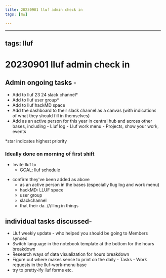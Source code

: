 ```yaml
---
title: 20230901 lluf admin check in
tags: [mw]

---
```


---
tags: lluf
---

# 20230901 lluf admin check in

## Admin ongoing tasks - 
-    Add to lluf 23 24 slack channel*
-    Add to lluf user group*
-    Add to lluf hackMD space
-    Add the dashboard to their slack channel as a canvas (with indications of what they should fill in themselves)
-    Add as an active person for this year in central hub and across other bases, including
    -    Lluf log
    -    Lluf work menu
    -    Projects, show your work, events 

*star indicates highest priority

### Ideally done on morning of first shift

* Invite lluf to 
    * GCAL: lluf schedule
- confirm they've been added as above 
    - as an active person in the bases (especially llug log and work menu)
    - hackMD: LLUF space
    - user group
    - slackchannel
    - that their da..///lling in things

## individual tasks discussed-
-    Lluf weekly update - who helped you should be going to Members synced
-    Switch language in the notebook template at the bottom for the hours breakdown
-    Research ways of data visualization for hours breakdown
-    Figure out where makes sense to print on the daily
    -    Tasks
    -    Work requests in the lluf-work-menu base
-    try to pretty-ify lluf forms etc.